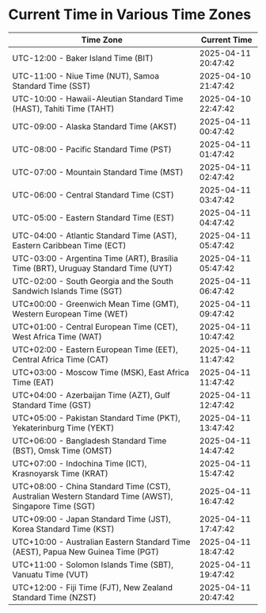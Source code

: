 # Current Time in Various Time Zones

| Time Zone | Current Time |
|-----------|--------------|
| UTC-12:00 - Baker Island Time (BIT) | 2025-04-11 20:47:42 |
| UTC-11:00 - Niue Time (NUT), Samoa Standard Time (SST) | 2025-04-10 21:47:42 |
| UTC-10:00 - Hawaii-Aleutian Standard Time (HAST), Tahiti Time (TAHT) | 2025-04-10 22:47:42 |
| UTC-09:00 - Alaska Standard Time (AKST) | 2025-04-11 00:47:42 |
| UTC-08:00 - Pacific Standard Time (PST) | 2025-04-11 01:47:42 |
| UTC-07:00 - Mountain Standard Time (MST) | 2025-04-11 02:47:42 |
| UTC-06:00 - Central Standard Time (CST) | 2025-04-11 03:47:42 |
| UTC-05:00 - Eastern Standard Time (EST) | 2025-04-11 04:47:42 |
| UTC-04:00 - Atlantic Standard Time (AST), Eastern Caribbean Time (ECT) | 2025-04-11 05:47:42 |
| UTC-03:00 - Argentina Time (ART), Brasília Time (BRT), Uruguay Standard Time (UYT) | 2025-04-11 05:47:42 |
| UTC-02:00 - South Georgia and the South Sandwich Islands Time (SGT) | 2025-04-11 06:47:42 |
| UTC±00:00 - Greenwich Mean Time (GMT), Western European Time (WET) | 2025-04-11 09:47:42 |
| UTC+01:00 - Central European Time (CET), West Africa Time (WAT) | 2025-04-11 10:47:42 |
| UTC+02:00 - Eastern European Time (EET), Central Africa Time (CAT) | 2025-04-11 11:47:42 |
| UTC+03:00 - Moscow Time (MSK), East Africa Time (EAT) | 2025-04-11 11:47:42 |
| UTC+04:00 - Azerbaijan Time (AZT), Gulf Standard Time (GST) | 2025-04-11 12:47:42 |
| UTC+05:00 - Pakistan Standard Time (PKT), Yekaterinburg Time (YEKT) | 2025-04-11 13:47:42 |
| UTC+06:00 - Bangladesh Standard Time (BST), Omsk Time (OMST) | 2025-04-11 14:47:42 |
| UTC+07:00 - Indochina Time (ICT), Krasnoyarsk Time (KRAT) | 2025-04-11 15:47:42 |
| UTC+08:00 - China Standard Time (CST), Australian Western Standard Time (AWST), Singapore Time (SGT) | 2025-04-11 16:47:42 |
| UTC+09:00 - Japan Standard Time (JST), Korea Standard Time (KST) | 2025-04-11 17:47:42 |
| UTC+10:00 - Australian Eastern Standard Time (AEST), Papua New Guinea Time (PGT) | 2025-04-11 18:47:42 |
| UTC+11:00 - Solomon Islands Time (SBT), Vanuatu Time (VUT) | 2025-04-11 19:47:42 |
| UTC+12:00 - Fiji Time (FJT), New Zealand Standard Time (NZST) | 2025-04-11 20:47:42 |
